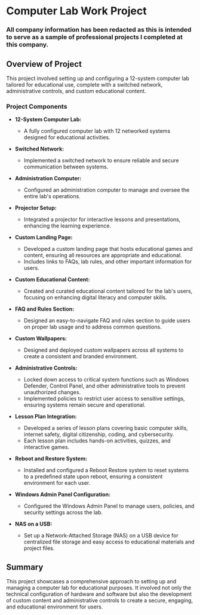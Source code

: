 # Computer Lab Work Project

### All company information has been redacted as this is intended to serve as a sample of professional projects I completed at this company.

## Overview of Project

This project involved setting up and configuring a 12-system computer lab tailored for educational use, complete with a switched network, administrative controls, and custom educational content.

### Project Components

- **12-System Computer Lab:**
  - A fully configured computer lab with 12 networked systems designed for educational activities.
  
- **Switched Network:**
  - Implemented a switched network to ensure reliable and secure communication between systems.

- **Administration Computer:**
  - Configured an administration computer to manage and oversee the entire lab's operations.

- **Projector Setup:**
  - Integrated a projector for interactive lessons and presentations, enhancing the learning experience.

- **Custom Landing Page:**
  - Developed a custom landing page that hosts educational games and content, ensuring all resources are appropriate and educational.
  - Includes links to FAQs, lab rules, and other important information for users.

- **Custom Educational Content:**
  - Created and curated educational content tailored for the lab's users, focusing on enhancing digital literacy and computer skills.

- **FAQ and Rules Section:**
  - Designed an easy-to-navigate FAQ and rules section to guide users on proper lab usage and to address common questions.

- **Custom Wallpapers:**
  - Designed and deployed custom wallpapers across all systems to create a consistent and branded environment.

- **Administrative Controls:**
  - Locked down access to critical system functions such as Windows Defender, Control Panel, and other administrative tools to prevent unauthorized changes.
  - Implemented policies to restrict user access to sensitive settings, ensuring systems remain secure and operational.

- **Lesson Plan Integration:**
  - Developed a series of lesson plans covering basic computer skills, internet safety, digital citizenship, coding, and cybersecurity.
  - Each lesson plan includes hands-on activities, quizzes, and interactive games.

- **Reboot and Restore System:**
  - Installed and configured a Reboot Restore system to reset systems to a predefined state upon reboot, ensuring a consistent environment for each user.

- **Windows Admin Panel Configuration:**
  - Configured the Windows Admin Panel to manage users, policies, and security settings across the lab.

- **NAS on a USB:**
  - Set up a Network-Attached Storage (NAS) on a USB device for centralized file storage and easy access to educational materials and project files.

## Summary

This project showcases a comprehensive approach to setting up and managing a computer lab for educational purposes. It involved not only the technical configuration of hardware and software but also the development of custom content and administrative controls to create a secure, engaging, and educational environment for users.
